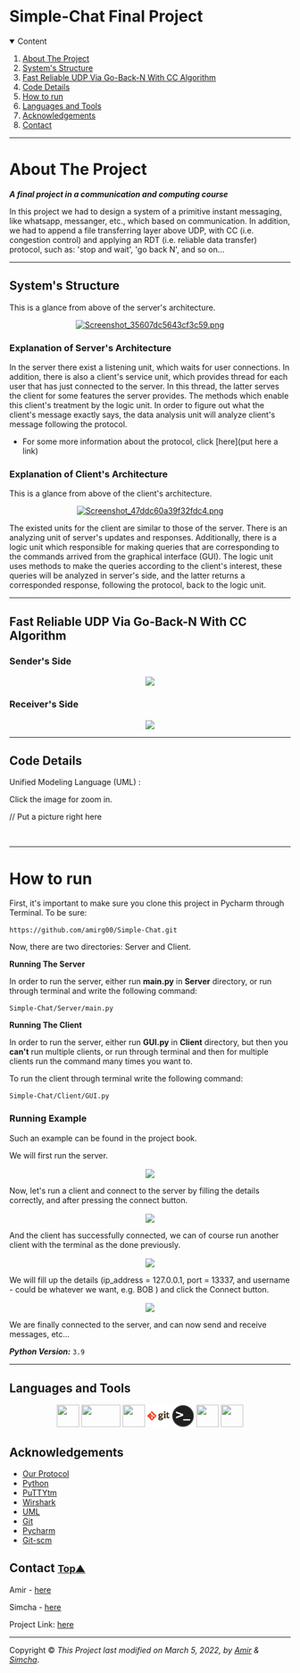 # Simple-Chat Final Project


<!-- TABLE OF CONTENTS -->
<details open="open">
  <summary>Content</summary>
  <ol>
    <li><a href="#about-the-project">About The Project</a></li>
    <li><a href="#plot-graph">System's Structure</a></li>
    <li><a href="#algorithms">Fast Reliable UDP Via Go-Back-N With CC Algorithm</a></li>
    <li><a href="#code-details">Code Details</a></li>
    <li><a href="#how-to-run">How  to run</a></li>
    <li><a href="#languages-and-tools">Languages and Tools</a></li>
    <li><a href="#acknowledgements">Acknowledgements</a></li>
    <li><a href="#contact">Contact</a></li>
  </ol>
</details>

----------------

<!-- ABOUT THE PROJECT -->
# About The Project
**_A final project in a communication and computing course_**

In this project we had to design a system of a primitive instant messaging, 
like whatsapp, messanger, etc., which based on communication. In addition, 
we had to append a file transferring layer above UDP, with CC (i.e. congestion control)
and applying an RDT (i.e. reliable data transfer) protocol, such as: 'stop and wait', 'go back N', and so on... 


---------------

<!-- System's Structure -->
## System's Structure
This is a glance from above of the server's architecture. 
<p align="center">
<a href="https://gifyu.com/image/SMWtE"><img src="https://s7.gifyu.com/images/Screenshot_35607dc5643cf3c59.png" alt="Screenshot_35607dc5643cf3c59.png" border="0" /></a>
</p>

### Explanation of Server's Architecture 

In the server there exist a listening unit, which waits for user connections.
In addition, there is also a client's service unit, which provides 
thread for each user that has just connected to the server. In this 
thread, the latter serves the client for some features the server provides.
The methods which enable this client's treatment by the logic unit.
In order to figure out what the client's message exactly says, 
the data analysis unit will analyze client's message following the protocol.

- For some more information about the protocol, click [here](put here a link)


### Explanation of Client's Architecture 

This is a glance from above of the client's architecture. 

<p align="center">
<a href="https://gifyu.com/image/SMWtG"><img src="https://s7.gifyu.com/images/Screenshot_47ddc60a39f32fdc4.png" alt="Screenshot_47ddc60a39f32fdc4.png" border="0" /></a></p>

The existed units for the client are similar to those of the server. There is 
an analyzing unit of server's updates and responses. Additionally, there is 
a logic unit which responsible for making queries that are corresponding to 
the commands arrived from the graphical interface (GUI). The logic
unit uses methods to make the queries according to the client's interest,
these queries will be analyzed in server's side, and the latter
returns a corresponded response, following the protocol, back to the logic unit.

---
<!-- fast reliable udp via go-back-n with cc algorithm -->

## Fast Reliable UDP Via Go-Back-N With CC Algorithm


### Sender's Side
<p align="center">
<img align="center" src="https://s7.gifyu.com/images/Fast_realble_UDP_with_CC.drawio-1.png" />
</p>



### Receiver's Side
<p align="center">
<img align="center" src="https://s7.gifyu.com/images/Fast_reliable_UDP_reciver_side.drawio.png" />
</p>

---

<!-- code-details -->


## Code Details


Unified Modeling Language (UML) :

Click the image for zoom in.

// Put a picture right here 

<p align="center">
<img align="center" src="" />
</p>


---------

<!-- how-to-run -->
# How to run


First, it's important to make sure you clone this project in Pycharm through Terminal.
To be sure:
```
https://github.com/amirg00/Simple-Chat.git
```
Now, there are two directories: Server and Client.  

**Running The Server**

In order to run the server, either run **main.py** in **Server** directory, or run through terminal and write 
the following command: 

```
Simple-Chat/Server/main.py
```


**Running The Client**

In order to run the server, either run **GUI.py** in **Client** directory,
but then you **can't** run multiple clients, or run through terminal and then for 
multiple clients run the command many times you want to. 
 
To run the client through terminal write the following command: 

```
Simple-Chat/Client/GUI.py
```

### Running Example

Such an example can be found in the project book. 

We will first run the server.

<p align="center">
<img align="center" src="https://s7.gifyu.com/images/Screenshot_9.png" />
</p>

Now, let's run a client and connect to the server by filling the details correctly, and after pressing the connect button.


<p align="center">
<img align="center" src="https://s7.gifyu.com/images/Screenshot_103154d41d5317d169.png" />
</p>

And the client has successfully connected, we can of course
run another client with the terminal as the done previously. 

<p align="center">
<img align="center" src="https://s7.gifyu.com/images/Screenshot_7a2cf794903b3c8bd.png" />
</p>

We will fill up the details (ip_address = 127.0.0.1, port = 13337, and username - could be whatever we want, e.g. BOB ) and click the Connect button.


<p align="center">
<img align="center" src="https://s7.gifyu.com/images/Screenshot_146705e437e86b6412.png" />
</p>

We are finally connected to the server, and can now send and receive 
messages, etc...


_**Python Version:**_ ```3.9```

---------


## Languages and Tools

 <div align="center">
 <code><img height="40" width="40" src="https://upload.wikimedia.org/wikipedia/commons/thumb/c/c3/Python-logo-notext.svg/1200px-Python-logo-notext.svg.png"></code>  <code><img height="40" width="70" src="https://upload.wikimedia.org/wikipedia/commons/d/d5/UML_logo.svg"/></code>
 <code><img height="40" width="40" src="https://upload.wikimedia.org/wikipedia/commons/thumb/1/1d/PyCharm_Icon.svg/1024px-PyCharm_Icon.svg.png"/></code>
 <code><img height="40" width="40" src="https://raw.githubusercontent.com/github/explore/80688e429a7d4ef2fca1e82350fe8e3517d3494d/topics/git/git.png"></code>
 <code><img height="40" width="40" src="https://raw.githubusercontent.com/github/explore/80688e429a7d4ef2fca1e82350fe8e3517d3494d/topics/terminal/terminal.png"></code>
 <code><img height="40" width="40" src="https://upload.wikimedia.org/wikipedia/commons/b/b6/PuTTY_icon_128px.png"></code>
 <code><img height="40" width="40" src="https://media.trustradius.com/product-logos/dT/3e/JWKABGMWXUZ3.PNG"></code>
 </div>


<!-- ACKNOWLEDGEMENTS -->
## Acknowledgements
* [Our Protocol](https://docs.google.com/document/d/1jNmEHspdIJdHrGw9TxRJ0lU0Rt1J5uhz/edit?usp=sharing&ouid=110205518348656225965&rtpof=true&sd=true)
* [Python](https://www.python.org/)
* [PuTTYtm](https://en.wikipedia.org/wiki/PuTTY)
* [Wirshark](https://he.wikipedia.org/wiki/Wireshark)
* [UML](https://en.wikipedia.org/wiki/Unified_Modeling_Language)
* [Git](https://git-scm.com/)
* [Pycharm](https://www.jetbrains.com/pycharm/)
* [Git-scm](https://git-scm.com/book/en/v2/Getting-Started-Installing-Git)


<!-- CONTACT -->
## Contact <small>[Top▲](object-oriented-programming-exercise-3)</small>


 Amir - [here](https://github.com/amirg00/)
 
 Simcha - [here](https://github.com/SimchaTeich)

Project Link: [here](https://github.com/amirg00/Simple-Chat)

___

Copyright © _This Project last modified on March 5, 2022, by [Amir](https://github.com/amirg00/) & [Simcha](https://github.com/SimchaTeich)_.
